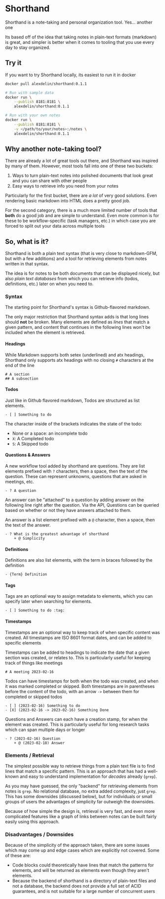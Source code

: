 # Shorthand
Shorthand is a note-taking and personal organization tool. Yes... another one

Its based off of the idea that taking notes in plain-text formats (markdown) is great, and simpler is better when it comes to tooling that you use every day to stay organized. 

## Try it
If you want to try Shorthand locally, its easiest to run it in docker
```bash
docker pull alexdelin/shorthand:0.1.1

# Run with sample data
docker run \
    --publish 8181:8181 \
    alexdelin/shorthand:0.1.1

# Run with your own notes
docker run \
    --publish 8181:8181 \
    -v </path/to/your/notes>:/notes \
    alexdelin/shorthand:0.1.1
```

## Why another note-taking tool?
There are already a lot of great tools out there, and Shorthand was inspired by many of them. However, most tools fall into one of these two buckets:
1. Ways to turn plain-text notes into polished documents that look great and you can share with other people
2. Easy ways to retrieve info you need from your notes

Particularly for the first bucket, there are _a lot_ of very good solutions. Even rendering basic markdown into HTML does a pretty good job. 

For the second category, there is a much more limited number of tools that **both** do a good job and are simple to understand. Even more common is for these to be workflow-specific (task managers, etc.) in which case you are forced to split out your data across multiple tools

## So, what is it?
Shorthand is both a plain text syntax (that is very close to markdown-GFM, but with a few additions) and a tool for retrieving elements from notes written in that syntax.

The idea is for notes to be both documents that can be displayed nicely, but also _plain text databases_ from which you can retrieve info (todos, definitions, etc.) later on when you need to.

### Syntax
The starting point for Shorthand's syntax is Github-flavored markdown. 

The only major restriction that Shorthand syntax adds is that long lines should **not** be broken. Many elements are defined as _lines_ that match a given pattern, and content that continues in the following lines won't be included when the element is retrieved.

#### Headings
While Markdown supports both setex (underlined) and atx headings, Shorthand only supports atx headings with no closing `#` characters at the end of the line

```
# A section
## A subsection
```

#### Todos
Just like in Github flavored markdown, Todos are structured as list elements. 
```
- [ ] Something to do
```
The character inside of the brackets indicates the state of the todo:
- None or a space: an incomplete todo
- `X`: A Completed todo
- `S`: A Skipped todo

#### Questions & Answers
A new workflow tool added by shorthand are questions. They are list elements prefixed with `?` characters, then a space, then the text of the question. These can represent unknowns, questions that are asked in meetings, etc.
```
- ? A question
```
An answer can be "attached" to a question by adding answer on the following line right after the question. Via the API, Questions can be queried based on whether or not they have answers attached to them.

An answer is a list element prefixed with a `@` character, then a space, then the text of the answer.
```
- ? What is the greatest advantage of shorthand
    + @ Simplicity
```

#### Definitions
Definitions are also list elements, with the term in braces followed by the definition
```
- {Term} Definition
```

#### Tags
Tags are an optional way to assign metadata to elements, which you can specify later when searching for elements.

```
- [ ] Something to do :tag:
```

#### Timestamps
Timestamps are an optional way to keep track of when specific content was created. All timestamps are ISO 8601 format dates, and can be added to specific elements

Timestamps can be added to headings to indicate the date that a given section was created, or relates to. This is particularly useful for keeping track of things like meetings
```
# A meeting 2023-02-16
```

Todos can have timestamps for both when the todo was created, and when it was marked completed or skipped. Both timestamps are in parentheses before the content of the todo, with an arrow `->` between them for completed or skipped todos
```
- [ ] (2023-02-16) Something to do
- [X] (2023-02-16 -> 2023-02-16) Something Done
```

Questions and Answers can each have a creation stamp, for when the element was created. This is particularly useful for long research tasks which can span multiple days or longer
```
- ? (2023-02-16) Question
    + @ (2023-02-18) Answer
```

### Elements / Retrieval
The simplest possible way to retrieve things from a plain text file is to find lines that match a specific pattern. This is an approach that has had a well-known and easy to understand implementation for _decades_ already (`grep`).

As you may have guessed, the only "backend" for retrieving elements from notes is `grep`. No relational database, no extra added complexity, just `grep`. This has some downsides (discussed below), but for individuals or small groups of users the advantages of simplicity far outweigh the downsides. 

Because of how simple the design is, retrieval is very fast, and even more complicated features like a graph of links between notes can be built fairly easily using this approach.

### Disadvantages / Downsides
Because of the simplicity of the approach taken, there are some issues which may come up and edge cases which are explicitly not covered. Some of these are:
- Code blocks could theoretically have lines that match the patterns for elements, and will be returned as elements even though they aren't elements.
- Because the backend of shorthand is a directory of plain-text files and not a database, the backend does not provide a full set of ACID guarantees, and is not suitable for a large number of concurrent users
